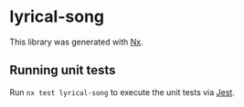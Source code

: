 # lyrical-song

This library was generated with [Nx](https://nx.dev).

## Running unit tests

Run `nx test lyrical-song` to execute the unit tests via [Jest](https://jestjs.io).
